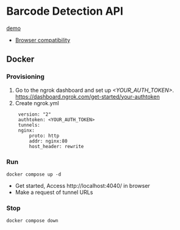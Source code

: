 # Barcode Detection API

[demo](https://mskz-ptplus-jp.github.io/barcode-detection-api/src/)

- [Browser compatibility](https://developer.mozilla.org/en-US/docs/Web/API/Barcode_Detection_API#browser_compatibility)


## Docker

### Provisioning

1. Go to the ngrok dashboard and set up *<YOUR_AUTH_TOKEN>*.  
  https://dashboard.ngrok.com/get-started/your-authtoken
1. Create ngrok.yml
   ```
    version: "2"
    authtoken: <YOUR_AUTH_TOKEN>
    tunnels:
    nginx:
        proto: http
        addr: nginx:80
        host_header: rewrite
   ```

### Run

```
docker compose up -d
```

- Get started, Access http://localhost:4040/ in browser
- Make a request of tunnel URLs

### Stop

```
docker compose down
```